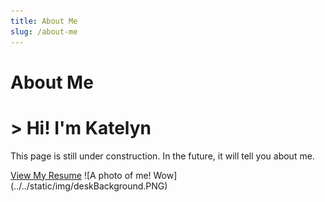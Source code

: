```yaml
---
title: About Me
slug: /about-me
---
```


# About Me

<div>
    <table>
        <tc>
            <h1>> Hi! I'm Katelyn</h1>
            <p>This page is still under construction. In the future, it will tell you about me.</p>
            <a className="resumeLink" href="https://www.youtube.com/watch?v=dQw4w9WgXcQ" >View My Resume</a>
        </tc>
        <tc>
            ![A photo of me! Wow](../../static/img/deskBackground.PNG)
        </tc>
    </table>
</div>

<!-- Add more content about yourself -->
